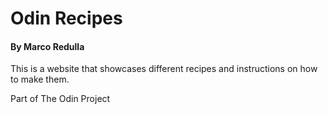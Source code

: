 # Odin Recipes
#### By Marco Redulla

This is a website that showcases different recipes and instructions on how to make them.

Part of The Odin Project